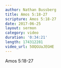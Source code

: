 ```yaml
---
author: Nathan Bussberg
title: Amos 5:18-27
scripture: Amos 5:18-27
date: 2017-06-25
layout: sermon
category: video
duration: '0:34:21' 
length: 174312281
video_url: 5OQGUaJEGHE
---
```


Amos 5:18-27
